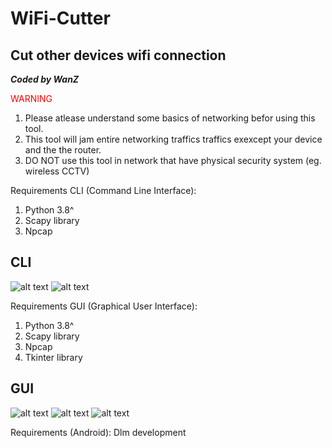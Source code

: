 # WiFi-Cutter
## Cut other devices wifi connection
***Coded by WanZ***

<span style="color:red">WARNING</span>
1. Please atlease understand some basics of networking befor using this tool.
2. This tool will jam entire networking traffics traffics exexcept your device and the the router.
3. DO NOT use this tool in network that have physical security system (eg. wireless CCTV)

Requirements CLI (Command Line Interface):
1. Python 3.8^
2. Scapy library
3. Npcap

## CLI
![alt text](https://github.com/wanZ772/wifi-cutter/blob/main/image_2023-06-29_214912992.png?raw=true)
![alt text](https://github.com/wanZ772/wifi-cutter/blob/main/image_2023-06-29_214958858.png?raw=true)


 Requirements GUI (Graphical User Interface):
 1. Python 3.8^
 2. Scapy library
 3. Npcap
 4. Tkinter library


## GUI
![alt text](https://github.com/wanZ772/wifi-cutter/blob/main/image_2023-06-29_220333456.png?raw=true)
![alt text](https://github.com/wanZ772/wifi-cutter/blob/main/image_2023-06-29_220123408.png?raw=true)
![alt text](https://github.com/wanZ772/wifi-cutter/blob/main/image_2023-06-29_220042123.png?raw=true)

Requirements (Android):
Dlm development 
